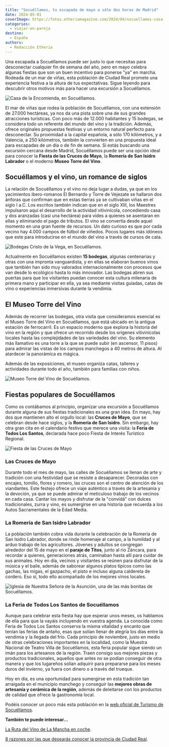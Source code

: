 ```yaml
---
title: "Socuéllamos, tu escapada de mayo a sólo dos horas de Madrid"
date: 2024-05-01
coverImage: https://fotos.etheriamagazine.com/2024/04/socuellamos-casa-encomienda.jpg
categories: 
  - viajar-en-pareja
destino: 
  - España
authors: 
  - Redacción Etheria
---
```


Una escapada a Socuéllamos puede ser justo lo que necesitas para desconectar cualquier 
fin de semana del año, pero en mayo celebra algunas fiestas que son un buen incentivo 
para ponerse "ya" en marcha. Rodeada de un mar de viñas, esta población de Ciudad Real 
promete una experiencia festiva a la altura de tus expectativas. Sigue leyendo para 
descubrir otros motivos más para hacer una excursión a Socuéllamos. 

![Casa de la Encomienda, en Socuéllamos.](https://fotos.etheriamagazine.com/2024/04/socuellamos-casa-encomienda.jpg "Casa de la Encomienda, en Socuéllamos.")

El mar de viñas que rodea la población de Socuéllamos, con una extensión de 27.000 
hectáreas, ya nos da una pista sobre una de sus grandes atracciones turísticas. Con poco 
más de 12.000 habitantes y 15 bodegas, se considera todo un referente del mundo del vino 
y la tradición. Además, ofrece originales propuestas festivas y un entorno natural 
perfecto para desconectar. Su proximidad a la capital española, a sólo 170 kilómetros, y 
a Valencia, a 250 kilómetros, también la convierten en una propuesta ideal para 
escapadas de un día o de fin de semana. Si estás buscando una excursión cercana desde 
Madrid, Socuéllamos puede ser una opción ideal para conocer la **Fiesta de las Cruces de 
Mayo**, la **Romería de San Isidro Labrador** o el moderno **Museo Torre del Vino**. 

## Socuéllamos y el vino, un romance de siglos

La relación de Socuéllamos y el vino no deja lugar a dudas, ya que en los yacimientos 
ibero-romanos El Bernardo y Torre de Vejezate se hallaron dos ánforas que confirman que 
en estas tierras ya se cultivaban viñas en el siglo I a.C. Los escritos también indican 
que en el siglo XIII, los Maestres impulsaron aquí el desarrollo de la actividad 
vitivinícola, concediendo casa y dos aranzadas (casi una hectárea) para vides a quienes 
se asentaran en ellas y eliminando el pago de tributos. El vino se convertía desde aquel 
momento en una gran fuente de recursos. Un dato curioso es que por cada vecino hay 4.000 
campos de fútbol de viñedos. Pocos lugares más idóneos que este para introducirse en el 
mundo del vino a través de cursos de cata. 

![Bodegas Cristo de la Vega, en Socuéllamos.](https://fotos.etheriamagazine.com/2024/05/socuellamos-bodegas-crisve.jpg "Bodegas Cristo de la Vega, en Socuéllamos.")

Actualmente en Socuéllamos existen **15 bodegas**, algunas centenarias y otras con una 
impronta vanguardista, y en ellas se elaboran buenos vinos que también han sido muy 
valorados internacionalmente con procesos que van desde lo ecológico hasta lo más 
innovador. Las bodegas abren sus puertas para que los visitantes puedan conocer esta 
cultura milenaria de primera mano y participar en ella, ya sea mediante visitas guiadas, 
catas de vino o experiencias inmersivas durante la vendimia. 

## El Museo Torre del Vino

Además de recorrer las bodegas, otra visita que consideramos esencial es el Museo Torre 
del Vino en Socuéllamos, que está ubicado en la antigua estación de ferrocarril. Es un 
espacio moderno que explora la historia del vino en la región y que ofrece un recorrido 
desde los orígenes vitivinícolas locales hasta las complejidades de las variedades del 
vino. Su elemento más llamativo es una torre a la que se puede subir (en ascensor, 11 
pisos) para admirar las vistas de los campos manchegos a 40 metros de altura. Al 
atardecer la panorámica es mágica. 

Además de las exposiciones, el museo organiza catas, talleres y actividades durante todo 
el año, también para familias con niños. 

![Museo Torre del Vino de Socuéllamos.](https://fotos.etheriamagazine.com/2024/05/socuellamos-Museo-Torre-del-Vino.jpg "Museo Torre del Vino de Socuéllamos.")

## Fiestas populares de Socuéllamos

Como os contábamos al principio, organizar una excursión a Socuéllamos durante alguna de 
sus fiestas tradicionales es una gran idea. En mayo, hay dos que mantienen alto el 
orgullo local: las **Cruces de Mayo**, que se celebran desde hace siglos, y la **Romería 
de San Isidro**. Sin embargo, hay otra gran cita en el calendario festivo que merece una 
visita: la **Feria de Todos Los Santos**, declarada hace poco Fiesta de Interés 
Turístico Regional. 

![Fiesta de las Cruces de Mayo](https://fotos.etheriamagazine.com/2024/05/socuellamos-Cruces-Mayo.jpg "Fiesta de las Cruces de Mayo, una buena excusa para visitar Socuéllamos.")

### Las Cruces de Mayo

Durante todo el mes de mayo, las calles de Socuéllamos se llenan de arte y tradición con 
una festividad que se resiste a desaparecer. Decoradas con encajes, tomillo, flores y 
romero, las cruces son el centro de atención de los viandantes. Este festejo ofrece un 
viaje auténtico a través de la artesanía y la devoción, ya que se puede admirar el 
meticuloso trabajo de los vecinos en cada casa. Cantar los mayos y disfrutar de la 
"convidá" con dulces tradicionales, zurra y vino, es sumergirse en una historia que 
recuerda a los Autos Sacramentales de la Edad Media. 

### La Romería de San Isidro Labrador

La población también cobra vida durante la celebración de la Romería de San Isidro 
Labrador, donde se rinde homenaje al campo, a la humildad y al arduo trabajo de los 
agricultores. Jóvenes y adultos se congregan alrededor del 15 de mayo en el **paraje de 
Titos**, junto al río Záncara, para recordar a quienes, generaciones atrás, caminaban 
hasta allí para cuidar de sus animales. Hoy en día, vecinos y visitantes se reúnen para 
disfrutar de la música y el baile, además de saborear algunos platos típicos como las 
gachas, las migas, el gazpacho, el pisto e incluso alguna caldereta de cordero. Eso sí, 
todo ello acompañado de los mejores vinos locales. 

![Iglesia de Nuestra Señora de la Asunción, una de las más bonitas de Socuéllamos.](https://fotos.etheriamagazine.com/2024/05/Iglesia-Nuestra-Senora-Asuncion.jpg "Iglesia de Nuestra Señora de la Asunción.")

### La Feria de Todos Los Santos de Socuéllamos

Aunque para celebrar esta fiesta hay que esperar unos meses, os hablamos de ella para 
que la vayáis incluyendo en vuestra agenda. La conocida como Feria de Todos Los Santos 
conserva la misma vitalidad y encanto que tenían las ferias de antaño, esas que solían 
llenar de alegría los días entre la vendimia y la llegada del frío. Cada principio de 
noviembre, justo en medio de otras celebraciones importantes en la localidad, como la 
Muestra Nacional de Teatro Villa de Socuéllamos, esta feria popular sigue siendo un imán 
para los artesanos de la región. Traen consigo sus mejores piezas y productos 
tradicionales, aquellos que antes no se podían conseguir de otra manera y que los 
lugareños solían adquirir para prepararse para los meses duros del invierno, ya fuera 
con dinero o a través del trueque. 

Hoy en día, es una oportunidad para sumergirse en esta tradición tan arraigada en el 
municipio manchego y conseguir las **mejores obras de artesanía y cerámica de la 
región**, además de deleitarse con los productos de calidad que ofrece la gastronomía 
local. 

Podéis conocer un poco más esta población en la [web oficial de Turismo de 
Socuéllamos](https://socuellamosturismo.com/). 

**También te puede interesar...** 

[La Ruta del Vino de La Mancha en 
coche](https://etheriamagazine.com/2019/03/20/ruta-del-vino-de-la-mancha/). 

[8 razones por las que desearás conocer la provincia de Ciudad 
Real](https://etheriamagazine.com/2020/11/10/mejores-rutas-en-ciudad-real/).
